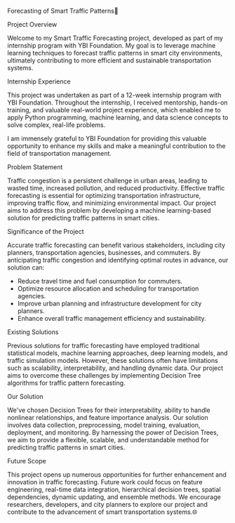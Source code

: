 Forecasting of Smart Traffic Patterns🚦

Project Overview

Welcome to my Smart Traffic Forecasting project, developed as part of my internship program with YBI Foundation. My goal is to leverage machine learning techniques to forecast traffic patterns in smart city environments, ultimately contributing to more efficient and sustainable transportation systems.

Internship Experience

This project was undertaken as part of a 12-week internship program with YBI Foundation. Throughout the internship, I received mentorship, hands-on training, and valuable real-world project experience, which enabled me to apply Python programming, machine learning, and data science concepts to solve complex, real-life problems.

I am immensely grateful to YBI Foundation for providing this valuable opportunity to enhance my skills and make a meaningful contribution to the field of transportation management.

Problem Statement

Traffic congestion is a persistent challenge in urban areas, leading to wasted time, increased pollution, and reduced productivity. Effective traffic forecasting is essential for optimizing transportation infrastructure, improving traffic flow, and minimizing environmental impact. Our project aims to address this problem by developing a machine learning-based solution for predicting traffic patterns in smart cities.

Significance of the Project

Accurate traffic forecasting can benefit various stakeholders, including city planners, transportation agencies, businesses, and commuters. By anticipating traffic congestion and identifying optimal routes in advance, our solution can:

- Reduce travel time and fuel consumption for commuters.
- Optimize resource allocation and scheduling for transportation agencies.
- Improve urban planning and infrastructure development for city planners.
- Enhance overall traffic management efficiency and sustainability.

Existing Solutions

Previous solutions for traffic forecasting have employed traditional statistical models, machine learning approaches, deep learning models, and traffic simulation models. However, these solutions often have limitations such as scalability, interpretability, and handling dynamic data. Our project aims to overcome these challenges by implementing Decision Tree algorithms for traffic pattern forecasting.

Our Solution

We've chosen Decision Trees for their interpretability, ability to handle nonlinear relationships, and feature importance analysis. Our solution involves data collection, preprocessing, model training, evaluation, deployment, and monitoring. By harnessing the power of Decision Trees, we aim to provide a flexible, scalable, and understandable method for predicting traffic patterns in smart cities.

Future Scope

This project opens up numerous opportunities for further enhancement and innovation in traffic forecasting. Future work could focus on feature engineering, real-time data integration, hierarchical decision trees, spatial dependencies, dynamic updating, and ensemble methods. We encourage researchers, developers, and city planners to explore our project and contribute to the advancement of smart transportation systems.🌐
